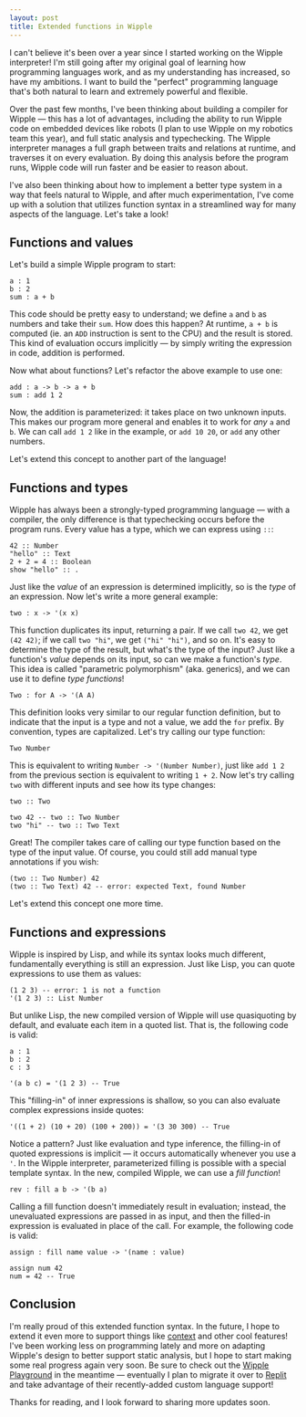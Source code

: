 ```yaml
---
layout: post
title: Extended functions in Wipple
---
```


I can't believe it's been over a year since I started working on the Wipple interpreter! I'm still going after my original goal of learning how programming languages work, and as my understanding has increased, so have my ambitions. I want to build the "perfect" programming language that's both natural to learn and extremely powerful and flexible.

Over the past few months, I've been thinking about building a compiler for Wipple — this has a lot of advantages, including the ability to run Wipple code on embedded devices like robots (I plan to use Wipple on my robotics team this year), and full static analysis and typechecking. The Wipple interpreter manages a full graph between traits and relations at runtime, and traverses it on every evaluation. By doing this analysis before the program runs, Wipple code will run faster and be easier to reason about.

I've also been thinking about how to implement a better type system in a way that feels natural to Wipple, and after much experimentation, I've come up with a solution that utilizes function syntax in a streamlined way for many aspects of the language. Let's take a look!

## Functions and values

Let's build a simple Wipple program to start:

```wipple
a : 1
b : 2
sum : a + b
```

This code should be pretty easy to understand; we define `a` and `b` as numbers and take their `sum`. How does this happen? At runtime, `a + b` is computed (ie. an `ADD` instruction is sent to the CPU) and the result is stored. This kind of evaluation occurs implicitly — by simply writing the expression in code, addition is performed.

Now what about functions? Let's refactor the above example to use one:

```wipple
add : a -> b -> a + b
sum : add 1 2
```

Now, the addition is parameterized: it takes place on two unknown inputs. This makes our program more general and enables it to work for *any* `a` and `b`. We can call `add 1 2` like in the example, or `add 10 20`, or `add`  any other numbers.

Let's extend this concept to another part of the language!

## Functions and types

Wipple has always been a strongly-typed programming language — with a compiler, the only difference is that typechecking occurs before the program runs. Every value has a type, which we can express using `::`:

```wipple
42 :: Number
"hello" :: Text
2 + 2 = 4 :: Boolean
show "hello" :: .
```

Just like the *value* of an expression is determined implicitly, so is the *type* of an expression. Now let's write a more general example:

```wipple
two : x -> '(x x)
```

This function duplicates its input, returning a pair. If we call `two 42`, we get `(42 42)`; if we call `two "hi"`, we get `("hi" "hi")`, and so on. It's easy to determine the type of the result, but what's the type of the input? Just like a function's *value* depends on its input, so can we make a function's *type*. This idea is called "parametric polymorphism" (aka. generics), and we can use it to define *type functions*!

```wipple
Two : for A -> '(A A)
```

This definition looks very similar to our regular function definition, but to indicate that the input is a type and not a value, we add the `for` prefix. By convention, types are capitalized. Let's try calling our type function:

```wipple
Two Number
```

This is equivalent to writing `Number -> '(Number Number)`, just like `add 1 2` from the previous section is equivalent to writing `1 + 2`. Now let's try calling `two` with different inputs and see how its type changes:

```wipple
two :: Two

two 42 -- two :: Two Number
two "hi" -- two :: Two Text
```

Great! The compiler takes care of calling our type function based on the type of the input value. Of course, you could still add manual type annotations if you wish:

```wipple
(two :: Two Number) 42
(two :: Two Text) 42 -- error: expected Text, found Number
```

Let's extend this concept one more time.

## Functions and expressions

Wipple is inspired by Lisp, and while its syntax looks much different, fundamentally everything is still an expression. Just like Lisp, you can quote expressions to use them as values:

```wipple
(1 2 3) -- error: 1 is not a function
'(1 2 3) :: List Number
```

But unlike Lisp, the new compiled version of Wipple will use quasiquoting by default, and evaluate each item in a quoted list. That is, the following code is valid:

```wipple
a : 1
b : 2
c : 3

'(a b c) = '(1 2 3) -- True
```

This "filling-in" of inner expressions is shallow, so you can also evaluate complex expressions inside quotes:

```wipple
'((1 + 2) (10 + 20) (100 + 200)) = '(3 30 300) -- True
```

Notice a pattern? Just like evaluation and type inference, the filling-in of quoted expressions is implicit — it occurs automatically whenever you use a `'`. In the Wipple interpreter, parameterized filling is possible with a special template syntax. In the new, compiled Wipple, we can use a *fill function*!

```wipple
rev : fill a b -> '(b a)
```

Calling a fill function doesn't immediately result in evaluation; instead, the unevaluated expressions are passed in as input, and then the filled-in expression is evaluated in place of the call. For example, the following code is valid:

```wipple
assign : fill name value -> '(name : value)

assign num 42
num = 42 -- True
```

## Conclusion

I'm really proud of this extended function syntax. In the future, I hope to extend it even more to support things like [context](https://dotty.epfl.ch/docs/reference/contextual/using-clauses.html) and other cool features! I've been working less on programming lately and more on adapting Wipple's design to better support static analysis, but I hope to start making some real progress again very soon. Be sure to check out the [Wipple Playground](https://playground.wipple.gramer.dev) in the meantime — eventually I plan to migrate it over to [Replit](https://replit.com) and take advantage of their recently-added custom language support!

Thanks for reading, and I look forward to sharing more updates soon.